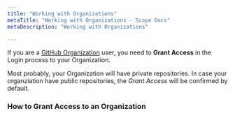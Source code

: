 ```yaml
---
title: "Working with Organizations"
metaTitle: "Working with Organizations - Scope Docs"
metaDescription: "Working with Organizations"

---
```


If you are a [GitHub Organization](https://help.github.com/en/github/setting-up-and-managing-organizations-and-teams/about-organizations "GitHub Organization") user, you need to **Grant Access** in the Login process to your Organization.

Most probably, your Organization will have private repositories. In case your organziation have public repositories, the *Grant Access* will be confirmed by default. 

### How to Grant Access to an Organization

